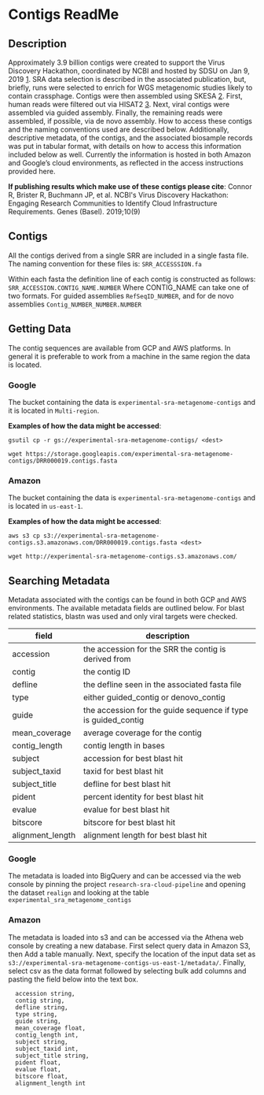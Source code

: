 # Contigs ReadMe

## Description 

  Approximately 3.9 billion contigs were created to support the Virus Discovery Hackathon, coordinated by NCBI and hosted by SDSU on Jan 9, 2019 [1](https://doi.org/10.3390/genes10090714). SRA data selection is described in the associated publication, but, briefly, runs were selected to enrich for WGS metagenomic studies likely to contain crassphage. Contigs were then assembled using SKESA [2](https://doi.org/10.1186/s13059-018-1540-z). First, human reads were filtered out via HISAT2 [3](https://doi.org/10.1038/nmeth.3317). Next, viral contigs were assembled via guided assembly. Finally, the remaining reads were assembled, if possible, via de novo assembly. How to access these contigs and the naming conventions used are described below. Additionally, descriptive metadata, of the contigs, and the associated biosample records was put in tabular format, with details on how to access this information included below as well. Currently the information is hosted in both Amazon and Google’s cloud environments, as reflected in the access instructions provided here.

**If publishing results which make use of these contigs please cite**: 
  Connor R, Brister R, Buchmann JP, et al. NCBI's Virus Discovery Hackathon: Engaging Research Communities to Identify Cloud Infrastructure Requirements. Genes (Basel). 2019;10(9)

## Contigs
	
  All the contigs derived from a single SRR are included in a single fasta file. The naming convention for these files is: `SRR_ACCESSSION.fa` 
  
  Within each fasta the definition line of each contig is constructed as follows: `SRR_ACCESSION.CONTIG_NAME.NUMBER` Where CONTIG_NAME can take one of two formats. For guided assemblies `RefSeqID_NUMBER`, and for de novo assemblies `Contig_NUMBER_NUMBER.NUMBER`

## Getting Data
	
  The contig sequences are available from GCP and AWS platforms. In general it is preferable to work from a machine in the same region the data is located.

### Google
	
  The bucket containing the data is `experimental-sra-metagenome-contigs` and it is located in `Multi-region`.

**Examples of how the data might be accessed**:

`gsutil cp -r gs://experimental-sra-metagenome-contigs/ <dest>`

`wget https://storage.googleapis.com/experimental-sra-metagenome-contigs/DRR000019.contigs.fasta`

### Amazon

  The bucket containing the data is `experimental-sra-metagenome-contigs` and is located in `us-east-1`.

**Examples of how the data might be accessed**:
 
`aws s3 cp s3://experimental-sra-metagenome-contigs.s3.amazonaws.com/DRR000019.contigs.fasta <dest>`

`wget http://experimental-sra-metagenome-contigs.s3.amazonaws.com/`

## Searching Metadata

Metadata associated with the contigs can be found in both GCP and AWS environments. The available metadata fields are outlined below. For blast related statistics, blastn was used and only viral targets were checked.

|field | description|
| ---- | ---- |
|accession | the accession for the SRR the contig is derived from|
|contig | the contig ID|
|defline | the defline seen in the associated fasta file|
|type | either guided_contig or denovo_contig|
|guide | the accession for the guide sequence if type is guided_contig|
|mean_coverage | average coverage for the contig|
|contig_length | contig length in bases|
|subject | accession for best blast hit|
|subject_taxid | taxid for best blast hit|
|subject_title | defline for best blast hit|
|pident | percent identity for best blast hit|
|evalue | evalue for best blast hit|
|bitscore | bitscore for best blast hit|
|alignment_length | alignment length for best blast hit|

### Google

  The metadata is loaded into BigQuery and can be accessed via the web console by pinning the project `research-sra-cloud-pipeline` and opening the dataset `realign` and looking at the table `experimental_sra_metagenome_contigs`

### Amazon

  The metadata is loaded into s3 and can be accessed via the Athena web console by creating a new database. First select query data in Amazon S3, then Add a table manually. Next, specify the location of the input data set as `s3://experimental-sra-metagenome-contigs-us-east-1/metadata/`. Finally, select csv as the data format followed by selecting bulk add columns and pasting the field below into the text box.

```
  accession string,
  contig string,
  defline string,
  type string,
  guide string,
  mean_coverage float,
  contig_length int,
  subject string,
  subject_taxid int,
  subject_title string,
  pident float,
  evalue float,
  bitscore float,
  alignment_length int
```
